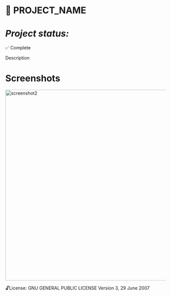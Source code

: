 
:musical_note: PROJECT_NAME
==============
***Project status:***
==============
:white_check_mark: Complete
<!-- - [ ] Pending       :hourglass:
<!-- - [ ] Incomplete     :x: -->

Description

Screenshots
===========

<img src="" alt="screenshot2" width="800px" height="600"/>



 :unlock:License:
GNU GENERAL PUBLIC LICENSE Version 3, 29 June 2007
